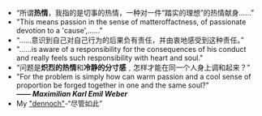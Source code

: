 - “所谓**热情**，我指的是切事的热情，一种对一件“踏实的理想”的热情献身……”
- "This means passion in the sense of matter­of­factness, of passionate devotion to a 'cause',……"
- “……意识到自己对自己行为的后果负有责任，并由衷地感受到这种责任。”
- "……­is aware of a responsibility for the consequences of his conduct and really feels such responsibility with heart and soul."
- “问题是**炽烈的热情**和**冷静的分寸感**﹐怎样才能在同一个人身上调和起来？”
- "For the problem is simply how can warm passion and a cool sense of proportion be forged together in one and the same soul?"  
***—— Maximilian Karl Emil Weber***  
- My ["dennoch"](a)-“尽管如此”
